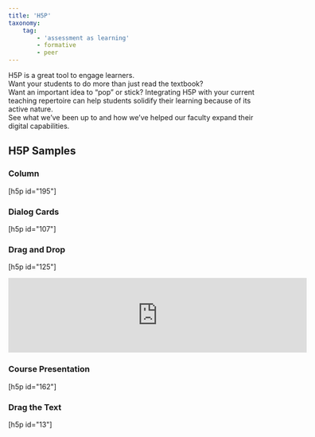 ```yaml
---
title: 'H5P'
taxonomy:
    tag:
        - 'assessment as learning'
        - formative
        - peer
---
```


H5P is a great tool to engage learners.  
Want your students to do more than just read the textbook?  
Want an important idea to “pop” or stick?
Integrating H5P with your current teaching repertoire can help students solidify their learning because of its active nature.   
See what we’ve been up to and how we’ve helped our faculty expand their digital capabilities.

## H5P Samples

### Column
[h5p id="195"]

### Dialog Cards
[h5p id="107"]

### Drag and Drop
[h5p id="125"]

<iframe src="https://create.twu.ca/h5p/wp-admin/admin-ajax.php?action=h5p_embed&id=139" width="600" height="" frameborder="0" allowfullscreen="allowfullscreen" title="Episodic vs Semantic Memory"></iframe><script src="https://create.twu.ca/h5p/wp-content/plugins/h5p/h5p-php-library/js/h5p-resizer.js" charset="UTF-8"></script>

### Course Presentation
[h5p id="162"]

### Drag the Text
[h5p id="13"]

